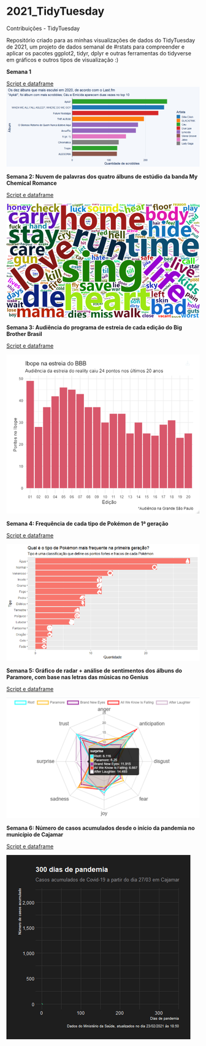 # 2021_TidyTuesday
Contribuições - TidyTuesday

Repositório criado para as minhas visualizações de dados do TidyTuesday de 2021, um projeto de dados semanal de #rstats para compreender e aplicar os pacotes ggplot2, tidyr, dplyr e outras ferramentas do tidyverse em gráficos e outros tipos de visualização :)

__Semana 1__

[Script e dataframe](https://github.com/biamuniz/2021_TidyTuesday/tree/main/Semana%201) 
![alt text](https://raw.githubusercontent.com/biamuniz/2021_TidyTuesday/main/Semana%201/Rplot01.png)


__Semana 2: Nuvem de palavras dos quatro álbuns de estúdio da banda My Chemical Romance__

[Script e dataframe](https://github.com/biamuniz/2021_TidyTuesday/tree/main/Semana%202)

![alt text](https://raw.githubusercontent.com/biamuniz/2021_TidyTuesday/c3601137e25c858b5c11cef32391910f7840b08f/Semana%202/TidyTuesday_mcR.png)

__Semana 3: Audiência do programa de estreia de cada edição do Big Brother Brasil__

[Script e dataframe](https://github.com/biamuniz/2021_TidyTuesday/tree/main/Semana%203)

![alt text](https://raw.githubusercontent.com/biamuniz/2021_TidyTuesday/main/Semana%203/BBB_ibope.png)

__Semana 4: Frequência de cada tipo de Pokémon de 1ª geração__

[Script e dataframe](https://github.com/biamuniz/2021_TidyTuesday/tree/main/Semana%204)

![alt text](https://raw.githubusercontent.com/biamuniz/2021_TidyTuesday/main/Semana%204/TidyTuesday4.png)

__Semana 5: Gráfico de radar + análise de sentimentos dos álbuns do Paramore, com base nas letras das músicas no Genius__

[Script e dataframe](https://github.com/biamuniz/2021_TidyTuesday/tree/main/Semana%205)

![alt text](https://raw.githubusercontent.com/biamuniz/2021_TidyTuesday/main/Semana%205/radarparamore.png)

__Semana 6: Número de casos acumulados desde o início da pandemia no município de Cajamar__

[Script e dataframe](https://github.com/biamuniz/2021_TidyTuesday/tree/main/Semana%206)

![alt text](https://raw.githubusercontent.com/biamuniz/2021_TidyTuesday/main/Semana%206/anigif.gif)
